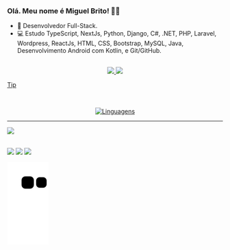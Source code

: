 ### Olá. Meu nome é Miguel Brito! 👋🏾


- 💎 Desenvolvedor Full-Stack.
- 💻 Estudo TypeScript, NextJs, Python, Django, C#, .NET, PHP, Laravel, Wordpress, ReactJs,
HTML, CSS, Bootstrap, MySQL, Java, Desenvolvimento Android com Kotlin, e Git/GitHub.
##

<div align="center">
  <a href="https://github.com/MiguelBritoBarbosa">
  <img height="180em" src="https://github-readme-stats.vercel.app/api?username=MiguelBritoBarbosa&show_icons=true&theme=midnight-purple&include_all_commits=true&count_private=true"/>
  <img height="180em" src="https://github-readme-stats.vercel.app/api/top-langs/?username=MiguelBritoBarbosa&layout=compact&langs_count=7&theme=midnight-purple"/>
</div>

</div>

> [!TIP]
> 
> <div style="display: inline_block; background-color: '#ffffff`"><br>
>   <p align="center">
>     <a href="https://miguelbritobarbosa.com.br/projetos">
>       <img src="https://skillicons.dev/icons?i=ts,nextjs,python,django,cs,dotnet,php,laravel,wordpress,react,html,css,bootstrap,mysql,java,androidstudio,kotlin,git,github" alt="Linguagens"/>
>     </a>
>   </p>
>   
>   <hr >
>   <a href="https://miguelbritobarbosa.com.br/">
>      <img src="https://github.com/MiguelBritoBarbosa/MiguelBritoBarbosa/assets/107328582/d61b5816-d0b5-4b85-a16a-10eb51633584" />
>   </a>
> </div>

  ##
  
  <div>
    <a href="https://miguelbritobarbosa.com.br" target="_blank"><img src="https://img.shields.io/badge/Meu_Portf%C3%B3lio-Ver_Aqui-blue?style=for-the-badge&logo=next.js" target="_blank"></a>
    <a href="https://instagram.com/itz_.preto" target="_blank"><img src="https://img.shields.io/badge/-Instagram-%23E4405F?style=for-the-badge&logo=instagram&logoColor=white" target="_blank"></a>
<!--     <a href = "https://miguelbritobarbosa.com"><img src="https://img.shields.io/badge/-Gmail-%23333?style=for-the-badge&logo=gmail&logoColor=white" target="_blank"></a> -->
  <a href="https://www.linkedin.com/in/miguel-brito-barbosa-4bba31234" target="_blank"><img src="https://img.shields.io/badge/-LinkedIn-%230077B5?style=for-the-badge&logo=linkedin&logoColor=white" target="_blank"></a> 
  </div>
  
![snake animation](https://github.com/MiguelBritoBarbosa/MiguelBritoBarbosa/blob/output/github-contribution-grid-snake.svg)  
